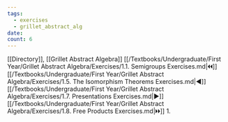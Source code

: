 ```yaml
---
tags:
  - exercises
  - grillet_abstract_alg
date:
count: 6
---
```

[[Directory]], [[Grillet Abstract Algebra]]
[[/Textbooks/Undergraduate/First Year/Grillet Abstract Algebra/Exercises/1.1. Semigroups Exercises.md|🞀🞀]] [[/Textbooks/Undergraduate/First Year/Grillet Abstract Algebra/Exercises/1.5. The Isomorphism Theorems Exercises.md|◀]] [[/Textbooks/Undergraduate/First Year/Grillet Abstract Algebra/Exercises/1.7. Presentations Exercises.md|▶]] [[/Textbooks/Undergraduate/First Year/Grillet Abstract Algebra/Exercises/1.8. Free Products Exercises.md|🞂🞂]]
1. 